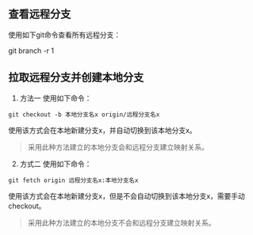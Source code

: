 ## 查看远程分支
使用如下git命令查看所有远程分支：

git branch -r
1
## 拉取远程分支并创建本地分支
1. 方法一
使用如下命令：
```
git checkout -b 本地分支名x origin/远程分支名x
```
使用该方式会在本地新建分支x，并自动切换到该本地分支x。
> 采用此种方法建立的本地分支会和远程分支建立映射关系。
2. 方式二
使用如下命令：
```
git fetch origin 远程分支名x:本地分支名x
```
使用该方式会在本地新建分支x，但是不会自动切换到该本地分支x，需要手动checkout。
> 采用此种方法建立的本地分支不会和远程分支建立映射关系。
